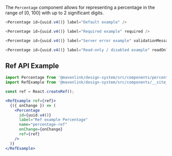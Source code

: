 The `Percentage` component allows for representing a percentage in the range of [0, 100] with up to 2 significant digits.

```js
<Percentage id={uuid.v4()} label="Default example" />
```

```js
<Percentage id={uuid.v4()} label="Required example" required />
```

```js
<Percentage id={uuid.v4()} label="Server error example" validationMessage="The server returned an error." />
```

```js
<Percentage id={uuid.v4()} label="Read-only / disabled example" readOnly />
```

## Ref API Example

```jsx
import Percentage from '@mavenlink/design-system/src/components/percentage/percentage.jsx';
import RefExample from '@mavenlink/design-system/src/components/__site__/ref-example/ref-example.jsx';

const ref = React.createRef();

<RefExample ref={ref}>
  {({ onChange }) => (
    <Percentage
      id={uuid.v4()}
      label="Ref example Percentage"
      name="percentage-ref"
      onChange={onChange}
      ref={ref}
    />
  )}
</RefExample>
```
